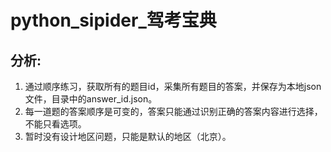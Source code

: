 # python_sipider_驾考宝典
## 分析:
1. 通过顺序练习，获取所有的题目id，采集所有题目的答案，并保存为本地json文件，目录中的answer_id.json。
2. 每一道题的答案顺序是可变的，答案只能通过识别正确的答案内容进行选择，不能只看选项。
3. 暂时没有设计地区问题，只能是默认的地区（北京）。
